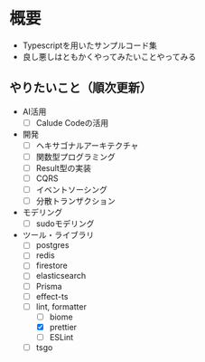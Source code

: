 # 概要

- Typescriptを用いたサンプルコード集
- 良し悪しはともかくやってみたいことやってみる

## やりたいこと（順次更新）

- AI活用
  - [ ] Calude Codeの活用
- 開発
  - [ ] ヘキサゴナルアーキテクチャ
  - [ ] 関数型プログラミング
  - [ ] Result型の実装
  - [ ] CQRS
  - [ ] イベントソーシング
  - [ ] 分散トランザクション
- モデリング
  - [ ] sudoモデリング
- ツール・ライブラリ
  - [ ] postgres
  - [ ] redis
  - [ ] firestore
  - [ ] elasticsearch
  - [ ] Prisma
  - [ ] effect-ts
  - [ ] lint, formatter
    - [ ] biome
    - [x] prettier
    - [ ] ESLint
  - [ ] tsgo
